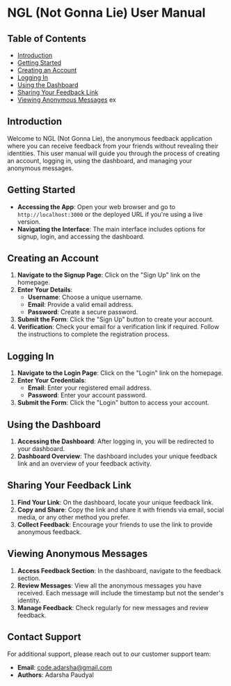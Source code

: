 # NGL (Not Gonna Lie) User Manual

## Table of Contents

- [Introduction](#introduction)
- [Getting Started](#getting-started)
- [Creating an Account](#creating-an-account)
- [Logging In](#logging-in)
- [Using the Dashboard](#using-the-dashboard)
- [Sharing Your Feedback Link](#sharing-your-feedback-link)
- [Viewing Anonymous Messages](#viewing-anonymous-messages)
  ex

## Introduction

Welcome to NGL (Not Gonna Lie), the anonymous feedback application where you can receive feedback from your friends without revealing their identities. This user manual will guide you through the process of creating an account, logging in, using the dashboard, and managing your anonymous messages.

## Getting Started

- **Accessing the App**: Open your web browser and go to `http://localhost:3000` or the deployed URL if you're using a live version.
- **Navigating the Interface**: The main interface includes options for signup, login, and accessing the dashboard.

## Creating an Account

1. **Navigate to the Signup Page**: Click on the "Sign Up" link on the homepage.
2. **Enter Your Details**:
   - **Username**: Choose a unique username.
   - **Email**: Provide a valid email address.
   - **Password**: Create a secure password.
3. **Submit the Form**: Click the "Sign Up" button to create your account.
4. **Verification**: Check your email for a verification link if required. Follow the instructions to complete the registration process.

## Logging In

1. **Navigate to the Login Page**: Click on the "Login" link on the homepage.
2. **Enter Your Credentials**:
   - **Email**: Enter your registered email address.
   - **Password**: Enter your account password.
3. **Submit the Form**: Click the "Login" button to access your account.

## Using the Dashboard

1. **Accessing the Dashboard**: After logging in, you will be redirected to your dashboard.
2. **Dashboard Overview**: The dashboard includes your unique feedback link and an overview of your feedback activity.

## Sharing Your Feedback Link

1. **Find Your Link**: On the dashboard, locate your unique feedback link.
2. **Copy and Share**: Copy the link and share it with friends via email, social media, or any other method you prefer.
3. **Collect Feedback**: Encourage your friends to use the link to provide anonymous feedback.

## Viewing Anonymous Messages

1. **Access Feedback Section**: In the dashboard, navigate to the feedback section.
2. **Review Messages**: View all the anonymous messages you have received. Each message will include the timestamp but not the sender's identity.
3. **Manage Feedback**: Check regularly for new messages and review feedback.

## Contact Support

For additional support, please reach out to our customer support team:

- **Email**: code.adarsha@gmail.com
- **Authors**: Adarsha Paudyal
